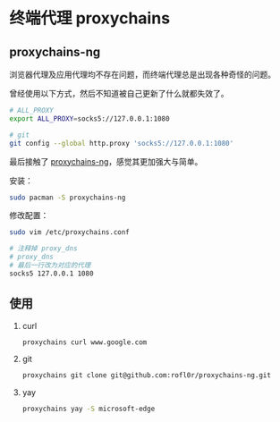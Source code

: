# 终端代理 proxychains

## proxychains-ng

浏览器代理及应用代理均不存在问题，而终端代理总是出现各种奇怪的问题。

曾经使用以下方式，然后不知道被自己更新了什么就都失效了。

```bash
# ALL_PROXY
export ALL_PROXY=socks5://127.0.0.1:1080

# git
git config --global http.proxy 'socks5://127.0.0.1:1080'
```

最后接触了 [proxychains-ng](https://github.com/rofl0r/proxychains-ng)，感觉其更加强大与简单。

安装：

```bash
sudo pacman -S proxychains-ng
```

修改配置：

```bash
sudo vim /etc/proxychains.conf

# 注释掉 proxy_dns
# proxy_dns
# 最后一行改为对应的代理
socks5 127.0.0.1 1080
```



## 使用

1. curl

   ```bash
   proxychains curl www.google.com
   ```

2. git

   ```bash
   proxychains git clone git@github.com:rofl0r/proxychains-ng.git
   ```

3. yay

   ```bash
   proxychains yay -S microsoft-edge
   ```

   

